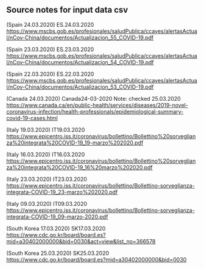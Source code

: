 Source notes for input data csv
--------------------------------
(Spain 24.03.2020)
ES.24.03.2020
https://www.mscbs.gob.es/profesionales/saludPublica/ccayes/alertasActual/nCov-China/documentos/Actualizacion_55_COVID-19.pdf

(Spain 23.03.2020)
ES.23.03.2020
https://www.mscbs.gob.es/profesionales/saludPublica/ccayes/alertasActual/nCov-China/documentos/Actualizacion_54_COVID-19.pdf

(Spain 22.03.2020)
ES.22.03.2020
https://www.mscbs.gob.es/profesionales/saludPublica/ccayes/alertasActual/nCov-China/documentos/Actualizacion_53_COVID-19.pdf

(Canada 24.03.2020)
Canada24-03-2020
Note: checked 25.03.2020
https://www.canada.ca/en/public-health/services/diseases/2019-novel-coronavirus-infection/health-professionals/epidemiological-summary-covid-19-cases.html

(Italy 19.03.2020)
IT19.03.2020
https://www.epicentro.iss.it/coronavirus/bollettino/Bollettino%20sorveglianza%20integrata%20COVID-19_19-marzo%202020.pdf

(Italy 16.03.2020)
IT16.03.2020
https://www.epicentro.iss.it/coronavirus/bollettino/Bollettino%20sorveglianza%20integrata%20COVID-19_16%20marzo%202020.pdf

(Italy 23.03.2020)
IT23.03.2020
https://www.epicentro.iss.it/coronavirus/bollettino/Bollettino-sorveglianza-integrata-COVID-19_23-marzo%202020.pdf

(Italy 09.03.2020)
IT09.03.2020
https://www.epicentro.iss.it/coronavirus/bollettino/Bollettino-sorveglianza-integrata-COVID-19_09-marzo-2020.pdf

(South Korea 17.03.2020)
SK17.03.2020
https://www.cdc.go.kr/board/board.es?mid=a30402000000&bid=0030&act=view&list_no=366578

(South Korea 25.03.2020)
SK25.03.2020
https://www.cdc.go.kr/board/board.es?mid=a30402000000&bid=0030


